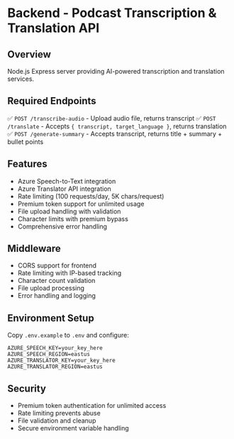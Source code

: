 # Backend - Podcast Transcription & Translation API

## Overview
Node.js Express server providing AI-powered transcription and translation services.

## Required Endpoints
✅ `POST /transcribe-audio` - Upload audio file, returns transcript
✅ `POST /translate` - Accepts `{ transcript, target_language }`, returns translation
✅ `POST /generate-summary` - Accepts transcript, returns title + summary + bullet points

## Features
- Azure Speech-to-Text integration
- Azure Translator API integration
- Rate limiting (100 requests/day, 5K chars/request)
- Premium token support for unlimited usage
- File upload handling with validation
- Character limits with premium bypass
- Comprehensive error handling

## Middleware
- CORS support for frontend
- Rate limiting with IP-based tracking
- Character count validation
- File upload processing
- Error handling and logging

## Environment Setup
Copy `.env.example` to `.env` and configure:
```env
AZURE_SPEECH_KEY=your_key_here
AZURE_SPEECH_REGION=eastus
AZURE_TRANSLATOR_KEY=your_key_here
AZURE_TRANSLATOR_REGION=eastus
```

## Security
- Premium token authentication for unlimited access
- Rate limiting prevents abuse
- File validation and cleanup
- Secure environment variable handling